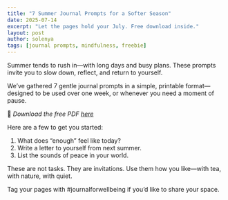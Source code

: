 ```yaml
---
title: "7 Summer Journal Prompts for a Softer Season"
date: 2025-07-14
excerpt: "Let the pages hold your July. Free download inside."
layout: post
author: solenya
tags: [journal prompts, mindfulness, freebie]
---
```


Summer tends to rush in—with long days and busy plans. These prompts invite you to slow down, reflect, and return to yourself.

We’ve gathered 7 gentle journal prompts in a simple, printable format—designed to be used over one week, or whenever you need a moment of pause.

🌿 *Download the free PDF [here](assets/pdfs/july-journal-prompts.pdf)*

Here are a few to get you started:
1. What does “enough” feel like today?
2. Write a letter to yourself from next summer.
3. List the sounds of peace in your world.

These are not tasks. They are invitations. Use them how you like—with tea, with nature, with quiet.

Tag your pages with #journalforwellbeing if you’d like to share your space.
